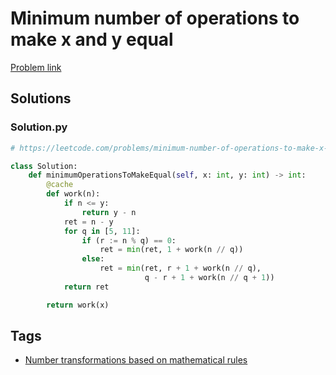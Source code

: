 # Minimum number of operations to make x and y equal

[Problem link](https://leetcode.com/problems/minimum-number-of-operations-to-make-x-and-y-equal/)

## Solutions


### Solution.py
```py
# https://leetcode.com/problems/minimum-number-of-operations-to-make-x-and-y-equal/

class Solution:
    def minimumOperationsToMakeEqual(self, x: int, y: int) -> int:
        @cache
        def work(n):
            if n <= y:
                return y - n
            ret = n - y
            for q in [5, 11]:
                if (r := n % q) == 0:
                    ret = min(ret, 1 + work(n // q))
                else:
                    ret = min(ret, r + 1 + work(n // q),
                              q - r + 1 + work(n // q + 1))
            return ret

        return work(x)
```
## Tags

* [Number transformations based on mathematical rules](/Collections/number-transformations-based-on-mathematical-rules.md#number-transformations-based-on-mathematical-rules)

